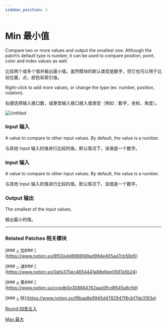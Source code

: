 ```yaml
---
sidebar_position: 2
---
```


# Min 最小值

Compare two or more values and output the smallest one. Although the patch’s default type is number, it can be used to compare position, point, color and index values as well.

比较两个或多个值并输出最小值。虽然模块的默认类型是数字，但它也可以用于比较位置，点，颜色和索引值。

Right-click to add more values, or change the type (ex: number, position, rotation).

右键选择输入接口数，或更改输入接口接入值类型（例如：数字，坐标，角度）。

![Untitled](https://s3.us-west-2.amazonaws.com/secure.notion-static.com/01649d71-2c6c-4336-8b3d-c291f600ffde/Untitled.png?X-Amz-Algorithm=AWS4-HMAC-SHA256&X-Amz-Content-Sha256=UNSIGNED-PAYLOAD&X-Amz-Credential=AKIAT73L2G45EIPT3X45%2F20220602%2Fus-west-2%2Fs3%2Faws4_request&X-Amz-Date=20220602T175108Z&X-Amz-Expires=86400&X-Amz-Signature=87bb131bc20c19080f17033cd176850308ae1484264f1501873def38f8e8d2be&X-Amz-SignedHeaders=host&response-content-disposition=filename%20%3D%22Untitled.png%22&x-id=GetObject)

### Input 输入

A value to compare to other input values. By default, the value is a number.

与其他 Input 输入的值进行比较的值。默认情况下，该值是一个数字。

### Input 输入

A value to compare to other input values. By default, the value is a number.

与其他 Input 输入的值进行比较的值。默认情况下，该值是一个数字。

### Output 输出

The smallest of the input values.

输出最小的值。

------

### Related Patches 相关模块

[### [+](https://origami.design/documentation/patches/builtin.math.add.html) 加### ](https://www.notion.so/8f03e4d8996f49ad994e405ad7cb58d5)

[### [−](https://origami.design/documentation/patches/builtin.math.sub.html) 减### ](https://www.notion.so/0afa370ec4654441a88e6ee0597a5b24)

[### [×](https://origami.design/documentation/patches/builtin.math.mul.html) 乘### ](https://www.notion.so/ccedb0e308684762aad3fcd8545a8c9d)

[### [÷](https://origami.design/documentation/patches/builtin.math.div.html) 除](https://www.notion.so/f9baa8e9945d4782947f6cbf7de3193e)

[Round 四舍五入](https://www.notion.so/Round-c7e0fed9dca4490892e8aec69bb2dfd2)

[Max 最大](https://www.notion.so/Max-72f0f72e06c74ceaa41fd83df0f66714)

